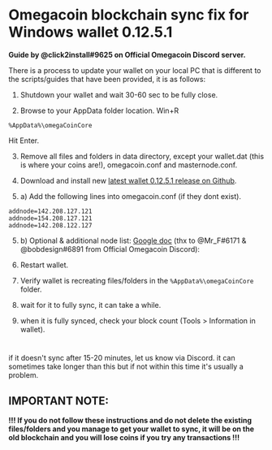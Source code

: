 # Omegacoin blockchain sync fix for Windows wallet 0.12.5.1
**Guide by @click2install#9625 on Official Omegacoin Discord server.**

There is a process to update your wallet on your local PC that is different to the scripts/guides that have been provided, it is as follows:

1. Shutdown your wallet and wait 30-60 sec to be fully close.

2. Browse to your AppData folder location. Win+R
```none
%AppData%\omegaCoinCore
```
Hit Enter.

3. Remove all files and folders in data directory, except your wallet.dat (this is where your coins are!), omegacoin.conf and masternode.conf.

4. Download and install new [latest wallet 0.12.5.1 release on Github](https://github.com/omegacoinnetwork/omegacoin/releases).

5. a) Add the following lines into omegacoin.conf (if they dont exist).
```
addnode=142.208.127.121
addnode=154.208.127.121
addnode=142.208.122.127
```
5. b) Optional & additional node list:  [Google doc](https://docs.google.com/document/d/1dFrKwoAAXJnrZz0rsKDMKY5qmCdvPShkIt2C2M_utgc/edit?usp=sharing) (thx to @Mr_F#6171 & @bobdesign#6891 from Official Omegacoin Discord):

6. Restart wallet.

7. Verify wallet is recreating files/folders in the `%AppData%\omegaCoinCore` folder.

8. wait for it to fully sync, it can take a while.

9. when it is fully synced, check your block count (Tools > Information in wallet).

#

if it doesn't sync after 15-20 minutes, let us know via Discord. it can sometimes take longer than this but if not within this time it's usually a problem.

## IMPORTANT NOTE: 
**!!! If you do not follow these instructions and do not delete the existing files/folders and you manage to get your wallet to sync, it will be on the old blockchain and you will lose coins if you try any transactions !!!**
